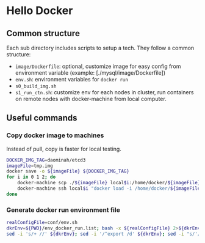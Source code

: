 # Hello Docker

## Common structure

Each sub directory includes scripts to setup a tech. They follow a
common structure:

* `image/Dockerfile`: optional, customize image for easy config from 
  environment variable (example: [./mysql/image/Dockerfile])
* `env.sh`: environment variables for `docker run`
* `s0_build_img.sh`
* `s1_run_ctn.sh`: customize env for each nodes in cluster, run 
  containers on remote nodes with docker-machine from local computer.

## Useful commands

### Copy docker image to machines

Instead of pull, copy is faster for local testing.

````bash
DOCKER_IMG_TAG=daominah/etcd3
imageFile=tmp.img
docker save -o ${imageFile} ${DOCKER_IMG_TAG}
for i in 0 1 2; do
    docker-machine scp ./${imageFile} local$i:/home/docker/${imageFile}
    docker-machine ssh local$i "docker load -i /home/docker/${imageFile}"
done
````

### Generate docker run environment file

````bash
realConfigFile=conf/env.sh
dkrEnv=${PWD}/env_docker_run.list; bash -x ${realConfigFile} 2>${dkrEnv}
sed -i 's/+ //' ${dkrEnv}; sed -i '/^export /d' ${dkrEnv}; sed -i "s/'//g" ${dkrEnv}
````
